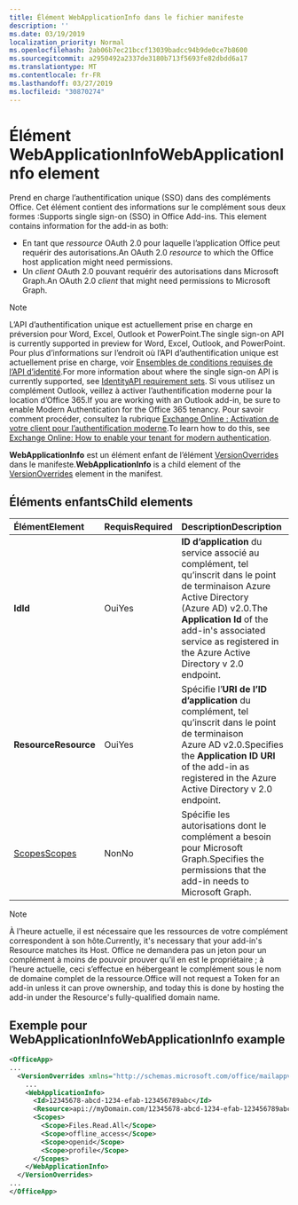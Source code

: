 ```yaml
---
title: Élément WebApplicationInfo dans le fichier manifeste
description: ''
ms.date: 03/19/2019
localization_priority: Normal
ms.openlocfilehash: 2ab06b7ec21bccf13039badcc94b9de0ce7b8600
ms.sourcegitcommit: a2950492a2337de3180b713f5693fe82dbdd6a17
ms.translationtype: MT
ms.contentlocale: fr-FR
ms.lasthandoff: 03/27/2019
ms.locfileid: "30870274"
---
```

# <a name="webapplicationinfo-element"></a><span data-ttu-id="fcdaf-102">Élément WebApplicationInfo</span><span class="sxs-lookup"><span data-stu-id="fcdaf-102">WebApplicationInfo element</span></span>

<span data-ttu-id="fcdaf-103">Prend en charge l’authentification unique (SSO) dans des compléments Office. Cet élément contient des informations sur le complément sous deux formes :</span><span class="sxs-lookup"><span data-stu-id="fcdaf-103">Supports single sign-on (SSO) in Office Add-ins. This element contains information for the add-in as both:</span></span>

- <span data-ttu-id="fcdaf-104">En tant que *ressource* OAuth 2.0 pour laquelle l’application Office peut requérir des autorisations.</span><span class="sxs-lookup"><span data-stu-id="fcdaf-104">An OAuth 2.0 *resource* to which the Office host application might need permissions.</span></span>
- <span data-ttu-id="fcdaf-105">Un *client* OAuth 2.0 pouvant requérir des autorisations dans Microsoft Graph.</span><span class="sxs-lookup"><span data-stu-id="fcdaf-105">An OAuth 2.0 *client* that might need permissions to Microsoft Graph.</span></span>

> [!NOTE]
> <span data-ttu-id="fcdaf-106">L’API d’authentification unique est actuellement prise en charge en préversion pour Word, Excel, Outlook et PowerPoint.</span><span class="sxs-lookup"><span data-stu-id="fcdaf-106">The single sign-on API is currently supported in preview for Word, Excel, Outlook, and PowerPoint.</span></span> <span data-ttu-id="fcdaf-107">Pour plus d’informations sur l’endroit où l’API d’authentification unique est actuellement prise en charge, voir [Ensembles de conditions requises de l’API d’identité](/office/dev/add-ins/reference/requirement-sets/identity-api-requirement-sets).</span><span class="sxs-lookup"><span data-stu-id="fcdaf-107">For more information about where the single sign-on API is currently supported, see [IdentityAPI requirement sets](/office/dev/add-ins/reference/requirement-sets/identity-api-requirement-sets).</span></span> <span data-ttu-id="fcdaf-108">Si vous utilisez un complément Outlook, veillez à activer l’authentification moderne pour la location d’Office 365.</span><span class="sxs-lookup"><span data-stu-id="fcdaf-108">If you are working with an Outlook add-in, be sure to enable Modern Authentication for the Office 365 tenancy.</span></span> <span data-ttu-id="fcdaf-109">Pour savoir comment procéder, consultez la rubrique [Exchange Online : Activation de votre client pour l’authentification moderne](https://social.technet.microsoft.com/wiki/contents/articles/32711.exchange-online-how-to-enable-your-tenant-for-modern-authentication.aspx).</span><span class="sxs-lookup"><span data-stu-id="fcdaf-109">To learn how to do this, see [Exchange Online: How to enable your tenant for modern authentication](https://social.technet.microsoft.com/wiki/contents/articles/32711.exchange-online-how-to-enable-your-tenant-for-modern-authentication.aspx).</span></span>

<span data-ttu-id="fcdaf-110">**WebApplicationInfo** est un élément enfant de l’élément [VersionOverrides](versionoverrides.md) dans le manifeste.</span><span class="sxs-lookup"><span data-stu-id="fcdaf-110">**WebApplicationInfo** is a child element of the [VersionOverrides](versionoverrides.md) element in the manifest.</span></span>  

## <a name="child-elements"></a><span data-ttu-id="fcdaf-111">Éléments enfants</span><span class="sxs-lookup"><span data-stu-id="fcdaf-111">Child elements</span></span>

|  <span data-ttu-id="fcdaf-112">Élément</span><span class="sxs-lookup"><span data-stu-id="fcdaf-112">Element</span></span> |  <span data-ttu-id="fcdaf-113">Requis</span><span class="sxs-lookup"><span data-stu-id="fcdaf-113">Required</span></span>  |  <span data-ttu-id="fcdaf-114">Description</span><span class="sxs-lookup"><span data-stu-id="fcdaf-114">Description</span></span>  |
|:-----|:-----|:-----|
|  <span data-ttu-id="fcdaf-115">**Id**</span><span class="sxs-lookup"><span data-stu-id="fcdaf-115">**Id**</span></span>    |  <span data-ttu-id="fcdaf-116">Oui</span><span class="sxs-lookup"><span data-stu-id="fcdaf-116">Yes</span></span>   |  <span data-ttu-id="fcdaf-117">**ID d’application** du service associé au complément, tel qu’inscrit dans le point de terminaison Azure Active Directory (Azure AD) v2.0.</span><span class="sxs-lookup"><span data-stu-id="fcdaf-117">The **Application Id** of the add-in's associated service as registered in the Azure Active Directory v 2.0 endpoint.</span></span>|
|  <span data-ttu-id="fcdaf-118">**Resource**</span><span class="sxs-lookup"><span data-stu-id="fcdaf-118">**Resource**</span></span>  |  <span data-ttu-id="fcdaf-119">Oui</span><span class="sxs-lookup"><span data-stu-id="fcdaf-119">Yes</span></span>   |  <span data-ttu-id="fcdaf-120">Spécifie l’**URI de l’ID d’application** du complément, tel qu’inscrit dans le point de terminaison Azure AD v2.0.</span><span class="sxs-lookup"><span data-stu-id="fcdaf-120">Specifies the **Application ID URI** of the add-in as registered in the Azure Active Directory v 2.0 endpoint.</span></span>|
|  [<span data-ttu-id="fcdaf-121">Scopes</span><span class="sxs-lookup"><span data-stu-id="fcdaf-121">Scopes</span></span>](scopes.md)                |  <span data-ttu-id="fcdaf-122">Non</span><span class="sxs-lookup"><span data-stu-id="fcdaf-122">No</span></span>  |  <span data-ttu-id="fcdaf-123">Spécifie les autorisations dont le complément a besoin pour Microsoft Graph.</span><span class="sxs-lookup"><span data-stu-id="fcdaf-123">Specifies the permissions that the add-in needs to Microsoft Graph.</span></span>  |

> [!NOTE] 
> <span data-ttu-id="fcdaf-124">À l’heure actuelle, il est nécessaire que les ressources de votre complément correspondent à son hôte.</span><span class="sxs-lookup"><span data-stu-id="fcdaf-124">Currently, it's necessary that your add-in's Resource matches its Host.</span></span> <span data-ttu-id="fcdaf-125">Office ne demandera pas un jeton pour un complément à moins de pouvoir prouver qu’il en est le propriétaire ; à l’heure actuelle, ceci s’effectue en hébergeant le complément sous le nom de domaine complet de la ressource.</span><span class="sxs-lookup"><span data-stu-id="fcdaf-125">Office will not request a Token for an add-in unless it can prove ownership, and today this is done by hosting the add-in under the Resource's fully-qualified domain name.</span></span>

## <a name="webapplicationinfo-example"></a><span data-ttu-id="fcdaf-126">Exemple pour WebApplicationInfo</span><span class="sxs-lookup"><span data-stu-id="fcdaf-126">WebApplicationInfo example</span></span>

```xml
<OfficeApp>
...
  <VersionOverrides xmlns="http://schemas.microsoft.com/office/mailappversionoverrides" xsi:type="VersionOverridesV1_0">
    ...
    <WebApplicationInfo>
      <Id>12345678-abcd-1234-efab-123456789abc</Id>
      <Resource>api://myDomain.com/12345678-abcd-1234-efab-123456789abc<Resource>
      <Scopes>
        <Scope>Files.Read.All</Scope>
        <Scope>offline_access</Scope>
        <Scope>openid</Scope>
        <Scope>profile</Scope>        
      </Scopes>
    </WebApplicationInfo>
  </VersionOverrides>
...
</OfficeApp>
```
